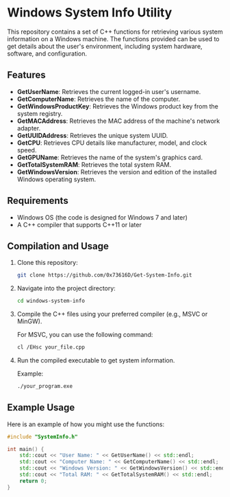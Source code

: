 # Windows System Info Utility

This repository contains a set of C++ functions for retrieving various system information on a Windows machine. The functions provided can be used to get details about the user's environment, including system hardware, software, and configuration.

## Features

- **GetUserName**: Retrieves the current logged-in user's username.
- **GetComputerName**: Retrieves the name of the computer.
- **GetWindowsProductKey**: Retrieves the Windows product key from the system registry.
- **GetMACAddress**: Retrieves the MAC address of the machine's network adapter.
- **GetUUIDAddress**: Retrieves the unique system UUID.
- **GetCPU**: Retrieves CPU details like manufacturer, model, and clock speed.
- **GetGPUName**: Retrieves the name of the system's graphics card.
- **GetTotalSystemRAM**: Retrieves the total system RAM.
- **GetWindowsVersion**: Retrieves the version and edition of the installed Windows operating system.

## Requirements

- Windows OS (the code is designed for Windows 7 and later)
- A C++ compiler that supports C++11 or later

## Compilation and Usage

1. Clone this repository:
    ```bash
    git clone https://github.com/0x73616D/Get-System-Info.git
    ```

2. Navigate into the project directory:
    ```bash
    cd windows-system-info
    ```

3. Compile the C++ files using your preferred compiler (e.g., MSVC or MinGW).

    For MSVC, you can use the following command:
    ```bash
    cl /EHsc your_file.cpp
    ```

4. Run the compiled executable to get system information.

    Example:
    ```bash
    ./your_program.exe
    ```

## Example Usage

Here is an example of how you might use the functions:

```cpp
#include "SystemInfo.h"

int main() {
    std::cout << "User Name: " << GetUserName() << std::endl;
    std::cout << "Computer Name: " << GetComputerName() << std::endl;
    std::cout << "Windows Version: " << GetWindowsVersion() << std::endl;
    std::cout << "Total RAM: " << GetTotalSystemRAM() << std::endl;
    return 0;
}
